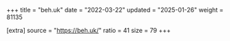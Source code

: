 +++
title = "beh.uk"
date = "2022-03-22"
updated = "2025-01-26"
weight = 81135

[extra]
source = "https://beh.uk/"
ratio = 41
size = 79
+++

